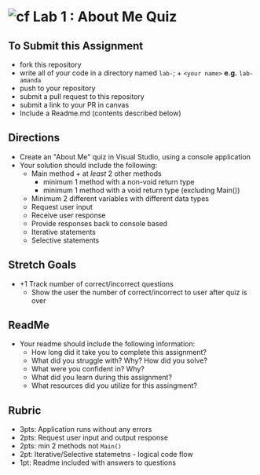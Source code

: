 ![cf](http://i.imgur.com/7v5ASc8.png) Lab 1 : About Me Quiz
=====================================

## To Submit this Assignment
- fork this repository
- write all of your code in a directory named `lab-`; + `<your name>` **e.g.** `lab-amanda`
- push to your repository
- submit a pull request to this repository
- submit a link to your PR in canvas
- Include a Readme.md (contents described below)

## Directions
- Create an "About Me" quiz in Visual Studio, using a console application
- Your solution should include the following:
    - Main method + at *least* 2 other methods
      - minimum 1 method with a non-void return type
      - minimum 1 method with a void return type (excluding Main())
    - Minimum 2 different variables with different data types
    - Request user input
    - Receive user response 
    - Provide responses back to console based 
    - Iterative statements
    - Selective statements
 
## Stretch Goals
- +1 Track number of correct/incorrect questions 
  - Show the user the number of correct/incorrect to user after quiz is over

## ReadMe
- Your readme should include the following information:
	- How long did it take you to complete this assignment?
	- What did you struggle with? Why? How did you solve?
	- What were you confident in? Why?
	- What did you learn during this assignment?
    - What resources did you utilize for this assingment?

## Rubric
- 3pts: Application runs without any errors
- 2pts: Request user input and output response
- 2pts: min 2 methods not `Main()`
- 2pt: Iterative/Selective statemetns - logical code flow
- 1pt: Readme included with answers to questions
